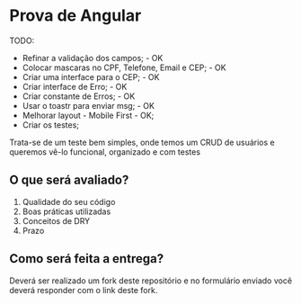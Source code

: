 # Prova de Angular

TODO:
* Refinar a validação dos campos; - OK
* Colocar mascaras no CPF, Telefone, Email e CEP; - OK
* Criar uma interface para o CEP; - OK
* Criar interface de Erro; - OK
* Criar constante de Erros; - OK
* Usar o toastr para enviar msg; - OK
* Melhorar layout - Mobile First - OK;
* Criar os testes;

Trata-se de um teste bem simples, onde temos um CRUD de usuários e queremos vê-lo funcional, organizado e com testes

## O que será avaliado?

1. Qualidade do seu código
2. Boas práticas utilizadas
3. Conceitos de DRY
4. Prazo

## Como será feita a entrega?

Deverá ser realizado um fork deste repositório e no formulário enviado você deverá responder com o link deste fork.

